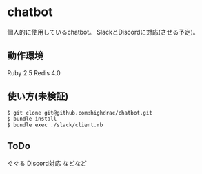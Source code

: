 # chatbot

個人的に使用しているchatbot。
SlackとDiscordに対応(させる予定)。

## 動作環境

Ruby 2.5
Redis 4.0

## 使い方(未検証)

```
$ git clone git@github.com:highdrac/chatbot.git
$ bundle install
$ bundle exec ./slack/client.rb
```

## ToDo

ぐぐる
Discord対応
などなど

